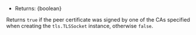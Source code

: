 <!-- YAML
added: v0.11.4
-->

* Returns: {boolean}

Returns `true` if the peer certificate was signed by one of the CAs specified
when creating the `tls.TLSSocket` instance, otherwise `false`.

